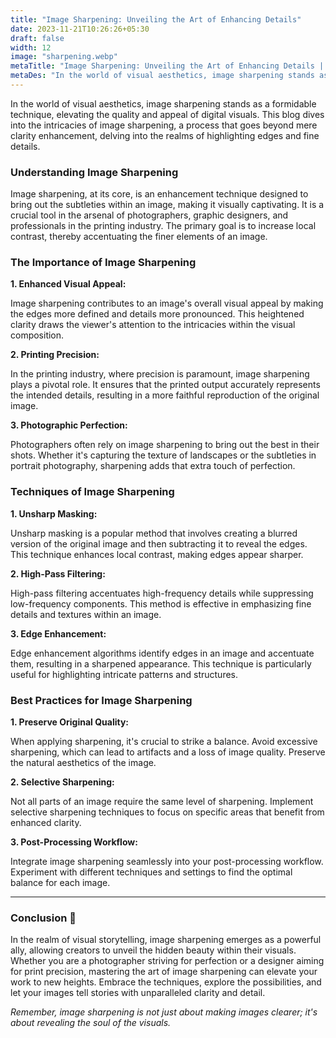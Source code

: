 ```yaml
---
title: "Image Sharpening: Unveiling the Art of Enhancing Details"
date: 2023-11-21T10:26:26+05:30
draft: false
width: 12
image: "sharpening.webp"
metaTitle: "Image Sharpening: Unveiling the Art of Enhancing Details | Open CV Courses"
metaDes: "In the world of visual aesthetics, image sharpening stands as a formidable technique, elevating the quality and appeal of digital visuals. This blog dives into the intricacies of image sharpening, a process that goes beyond mere clarity enhancement, delving into the realms of highlighting edges and fine details."
---
```


In the world of visual aesthetics, image sharpening stands as a formidable technique, elevating the quality and appeal of digital visuals. This blog dives into the intricacies of image sharpening, a process that goes beyond mere clarity enhancement, delving into the realms of highlighting edges and fine details.
<!--more-->

### **Understanding Image Sharpening**

Image sharpening, at its core, is an enhancement technique designed to bring out the subtleties within an image, making it visually captivating. It is a crucial tool in the arsenal of photographers, graphic designers, and professionals in the printing industry. The primary goal is to increase local contrast, thereby accentuating the finer elements of an image.

### **The Importance of Image Sharpening**

**1. Enhanced Visual Appeal:**

Image sharpening contributes to an image's overall visual appeal by making the edges more defined and details more pronounced. This heightened clarity draws the viewer's attention to the intricacies within the visual composition.

**2. Printing Precision:**

In the printing industry, where precision is paramount, image sharpening plays a pivotal role. It ensures that the printed output accurately represents the intended details, resulting in a more faithful reproduction of the original image.

**3. Photographic Perfection:**

Photographers often rely on image sharpening to bring out the best in their shots. Whether it's capturing the texture of landscapes or the subtleties in portrait photography, sharpening adds that extra touch of perfection.

### **Techniques of Image Sharpening**

**1. Unsharp Masking:**

Unsharp masking is a popular method that involves creating a blurred version of the original image and then subtracting it to reveal the edges. This technique enhances local contrast, making edges appear sharper.

**2. High-Pass Filtering:**

High-pass filtering accentuates high-frequency details while suppressing low-frequency components. This method is effective in emphasizing fine details and textures within an image.

**3. Edge Enhancement:**

Edge enhancement algorithms identify edges in an image and accentuate them, resulting in a sharpened appearance. This technique is particularly useful for highlighting intricate patterns and structures.

### **Best Practices for Image Sharpening**

**1. Preserve Original Quality:**

When applying sharpening, it's crucial to strike a balance. Avoid excessive sharpening, which can lead to artifacts and a loss of image quality. Preserve the natural aesthetics of the image.

**2. Selective Sharpening:**

Not all parts of an image require the same level of sharpening. Implement selective sharpening techniques to focus on specific areas that benefit from enhanced clarity.

**3. Post-Processing Workflow:**

Integrate image sharpening seamlessly into your post-processing workflow. Experiment with different techniques and settings to find the optimal balance for each image.

--------------------

### **Conclusion 🏁**

In the realm of visual storytelling, image sharpening emerges as a powerful ally, allowing creators to unveil the hidden beauty within their visuals. Whether you are a photographer striving for perfection or a designer aiming for print precision, mastering the art of image sharpening can elevate your work to new heights. Embrace the techniques, explore the possibilities, and let your images tell stories with unparalleled clarity and detail.

*Remember, image sharpening is not just about making images clearer; it's about revealing the soul of the visuals.*